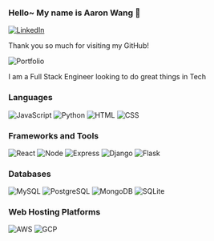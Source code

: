 ### Hello~ My name is Aaron Wang 👋
[![LinkedIn](https://img.shields.io/badge/LinkedIn-0077B5?style=plastic&logo=linkedin&logoColor=white)](https://www.linkedin.com/in/aaronwang96/)

Thank you so much for visiting my GitHub!


![Portfolio](https://media.giphy.com/media/v1.Y2lkPTc5MGI3NjExaXB0eHBneTlocmNrc3k5NW45N3BpN3hrbXRpd212Nm1vZHo0OXRwciZlcD12MV9pbnRlcm5hbF9naWZfYnlfaWQmY3Q9Zw/U5iCPfEJahhmYK8Xt3/giphy.gif)

I am a Full Stack Engineer looking to do great things in Tech

### Languages

![JavaScript](https://img.shields.io/badge/Javascript-F7DF1E?style=plastic&logo=javascript&logoColor=black)
![Python](https://img.shields.io/badge/Python-3776AB?style=plastic&logo=python&logoColor=white)
![HTML](https://img.shields.io/badge/HTML5-E34F26?style=plastic&logo=html5&logoColor=white)
![CSS](https://img.shields.io/badge/CSS3-1572B6?style=plastic&logo=css3&logoColor=white)

### Frameworks and Tools

![React](https://img.shields.io/badge/React%20-%2320232a.svg?style=plastic&logo=react&logoColor=%2361DAFB)
![Node](https://img.shields.io/badge/Node.js%20-%2343853D.svg?style=plastic&logo=node.js&logoColor=white)
![Express](https://img.shields.io/badge/Express%20-%23404d59.svg?style=plastic&logo=express)
![Django](https://img.shields.io/badge/Django-0C4B33?style=plastic&logo=django)
![Flask](https://img.shields.io/badge/Flask-%23316192.svg??style=plastic&logo=flask)

### Databases

![MySQL](https://img.shields.io/badge/MySQL-%2300f.svg?style=plastic&logo=mysql&logoColor=white)
![PostgreSQL](https://img.shields.io/badge/PostgreSQL-%23316192.svg??style=plastic&logo=postgresql&logoColor=white)
![MongoDB](https://img.shields.io/badge/MongoDB-%234ea94b.svg??style=plastic&logo=mongodb&logoColor=white)
![SQLite](https://img.shields.io/badge/SQLite-044A64?style=plastic&logo=sqlite)

### Web Hosting Platforms
![AWS](https://img.shields.io/badge/AWS-232F3E?style=plastic&logo=amazon)
![GCP](https://img.shields.io/badge/GCP-F9AB00?style=plastic&logo=googlecloud)

<!--
**Aaronw7/Aaronw7** is a ✨ _special_ ✨ repository because its `README.md` (this file) appears on your GitHub profile.

Here are some ideas to get you started:

- 🔭 I’m currently working on ...
- 🌱 I’m currently learning ...
- 👯 I’m looking to collaborate on ...
- 🤔 I’m looking for help with ...
- 💬 Ask me about ...
- 📫 How to reach me: ...
- 😄 Pronouns: ...
- ⚡ Fun fact: ...
-->

